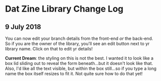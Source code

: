 # Dat Zine Library Change Log

## 9 July 2018

You can now edit your branch details from the front-end _or_ the back-end.  So if you are the owner of the library, you'll see an edit button next to yr library name.  Click on that to edit yr details!

**Current Dream**: the styling on this is not the best.  I wanted it to look like a box lid sliding out to reveal the form beneath...but it doesn't look like that.  Also, I'd like all the text visible, but within the box still...so if you type a long name the box itself resizes to fit it.  Not quite sure how to do that yet!



